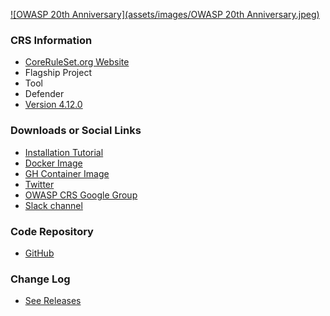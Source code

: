 [![OWASP 20th Anniversary](assets/images/OWASP 20th Anniversary.jpeg)](https://20thanniversary.owasp.org/)

### CRS Information
* [CoreRuleSet.org Website](https://coreruleset.org)
* <i class="fas fa-flag" style="color:#2ADA08;"></i> Flagship Project
* <i class="fas fa-tools" style="color:#233e81;"></i> Tool
* <i class="fas fa-shield-alt" style="color:#233e81;"></i> Defender
* [Version 4.12.0](https://github.com/coreruleset/coreruleset/releases/tag/v4.12.0)

### Downloads or Social Links
* [Installation Tutorial](https://coreruleset.org/docs/deployment/install/)
* [Docker Image](https://hub.docker.com/r/owasp/modsecurity-crs/) 
* [GH Container Image](https://github.com/coreruleset/modsecurity-crs-docker/pkgs/container/modsecurity-crs)
* [Twitter](https://twitter.com/coreruleset)
* [OWASP CRS Google Group](https://groups.google.com/a/owasp.org/forum/#!forum/modsecurity-core-rule-set-project)
* [Slack channel](https://owasp.slack.com/archives/CBKGH8A5P)

### Code Repository
* [GitHub](https://github.com/coreruleset/coreruleset/)

### Change Log
* [See Releases](https://github.com/coreruleset/coreruleset/releases)

